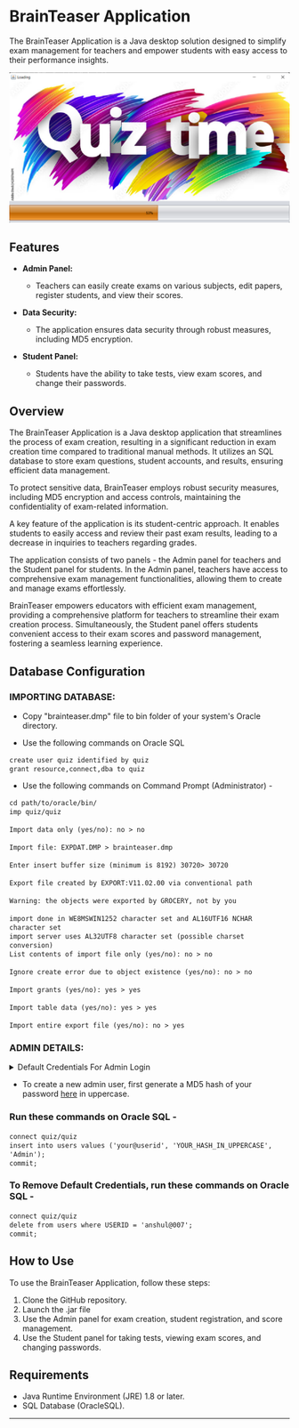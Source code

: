 # BrainTeaser Application

The BrainTeaser Application is a Java desktop solution designed to simplify exam management for teachers and empower students with easy access to their performance insights.

![Splash Screen](images/SplashScreen.png)

## Features

- **Admin Panel:**
  - Teachers can easily create exams on various subjects, edit papers, register students, and view their scores.

- **Data Security:**
  - The application ensures data security through robust measures, including MD5 encryption.

- **Student Panel:**
  - Students have the ability to take tests, view exam scores, and change their passwords.

## Overview

The BrainTeaser Application is a Java desktop application that streamlines the process of exam creation, resulting in a significant reduction in exam creation time compared to traditional manual methods. It utilizes an SQL database to store exam questions, student accounts, and results, ensuring efficient data management.

To protect sensitive data, BrainTeaser employs robust security measures, including MD5 encryption and access controls, maintaining the confidentiality of exam-related information.

A key feature of the application is its student-centric approach. It enables students to easily access and review their past exam results, leading to a decrease in inquiries to teachers regarding grades.

The application consists of two panels - the Admin panel for teachers and the Student panel for students. In the Admin panel, teachers have access to comprehensive exam management functionalities, allowing them to create and manage exams effortlessly.

BrainTeaser empowers educators with efficient exam management, providing a comprehensive platform for teachers to streamline their exam creation process. Simultaneously, the Student panel offers students convenient access to their exam scores and password management, fostering a seamless learning experience.


## Database Configuration


### IMPORTING DATABASE:

* Copy "brainteaser.dmp" file to bin folder of your system's Oracle directory.

* Use the following commands on Oracle SQL

```
create user quiz identified by quiz
grant resource,connect,dba to quiz
```

* Use the following commands on Command Prompt (Administrator) -


```
cd path/to/oracle/bin/
imp quiz/quiz

Import data only (yes/no): no > no

Import file: EXPDAT.DMP > brainteaser.dmp

Enter insert buffer size (minimum is 8192) 30720> 30720

Export file created by EXPORT:V11.02.00 via conventional path

Warning: the objects were exported by GROCERY, not by you

import done in WE8MSWIN1252 character set and AL16UTF16 NCHAR character set
import server uses AL32UTF8 character set (possible charset conversion)
List contents of import file only (yes/no): no > no

Ignore create error due to object existence (yes/no): no > no

Import grants (yes/no): yes > yes

Import table data (yes/no): yes > yes

Import entire export file (yes/no): no > yes
```

### ADMIN DETAILS: ###


<details>
  <summary>Default Credentials For Admin Login</summary>
  <p>User ID : anshul@007</p>
  <p>Password : password</p>
</details>

* To create a new admin user, first generate a MD5 hash of your password [here](https://codebeautify.org/md5-hash-generator) in uppercase.

### Run these commands on Oracle SQL -

```
connect quiz/quiz
insert into users values ('your@userid', 'YOUR_HASH_IN_UPPERCASE', 'Admin');
commit;
```
### To Remove Default Credentials, run these commands on Oracle SQL -

```
connect quiz/quiz
delete from users where USERID = 'anshul@007';
commit;
```

## How to Use

To use the BrainTeaser Application, follow these steps:

1. Clone the GitHub repository.
2. Launch the .jar file
3. Use the Admin panel for exam creation, student registration, and score management.
4. Use the Student panel for taking tests, viewing exam scores, and changing passwords.

## Requirements

- Java Runtime Environment (JRE) 1.8 or later.
- SQL Database (OracleSQL).

---
